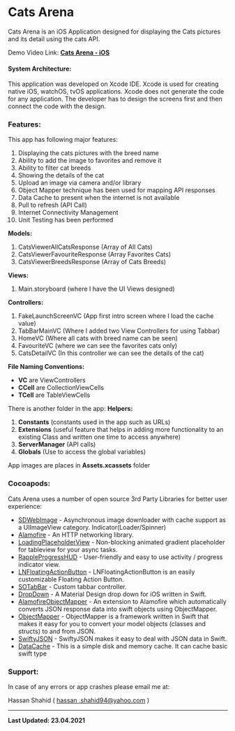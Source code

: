 # Cats Arena
Cats Arena is an iOS Application designed for displaying the Cats pictures and its detail using the cats API.

Demo Video Link: **[Cats Arena - iOS ](https://www.youtube.com/watch?v=KciQZH46DXQ&ab_channel=HassanShahid)**
#### System Architecture:
This application was developed on Xcode IDE. Xcode is used for creating native iOS, watchOS, tvOS applications. Xcode does not generate the code for any application. The developer has to design the screens first and then connect the code with the design.

### Features:
This app has following major features:
1. Displaying the cats pictures with the breed name
2. Ability to add the image to favorites and remove it
3. Ability to filter cat breeds
4. Showing the details of the cat
5. Upload an image via camera and/or library
6. Object Mapper technique has been used for mapping API responses
7. Data Cache to present when the internet is not available
8. Pull to refresh (API Call)
9. Internet Connectivity Management
10. Unit Testing has been performed

**Models:**
1. CatsViewerAllCatsResponse (Array of All Cats)
2. CatsViewerFavouriteResponse (Array Favorites Cats)
3. CatsViewerBreedsResponse (Array of Cats Breeds)

**Views:**
1. Main.storyboard (where I have the UI Views designed)

**Controllers:**
1. FakeLaunchScreenVC (App first intro screen where I load the cache value)
2. TabBarMainVC (Where I added two View Controllers for using Tabbar)
3. HomeVC (Where all cats with breed name can be seen)
4. FavouriteVC (where we can see the favorites cats only)
5. CatsDetailVC (In this controller we can see the details of the cat)

**File Naming Conventions:**
* **VC** are ViewControllers
* **CCell** are CollectionViewCells
* **TCell** are TableViewCells

There is another folder in the app:
**Helpers:**
1. **Constants** (constants used in the app such as URLs)
2. **Extensions** (useful feature that helps in adding more functionality to an existing Class and written one time to access anywhere)
3. **ServerManager** (API calls)
4. **Globals** (Use to access the global variables)

App images are places in **Assets.xcassets** folder


### Cocoapods:

Cats Arena uses a number of open source 3rd Party Libraries for better user experience:

* [SDWebImage](https://github.com/SDWebImage/SDWebImage) - Asynchronous image downloader with cache support as a UIImageView category. Indicator(Loader/Spinner)
* [Alamofire](https://github.com/Alamofire/Alamofire) - An HTTP networking library.
* [LoadingPlaceholderView](https://github.com/MarioIannotta/LoadingPlaceholderView) - Non-blocking animated gradient placeholder for tableview for your async tasks.
* [RappleProgressHUD](https://github.com/rjeprasad/RappleProgressHUD) - User-friendly and easy to use activity / progress indicator view.
* [LNFloatingActionButton](https://github.com/akaimo/LNFloatingActionButton) - LNFloatingActionButton is an easily customizable Floating Action Button.
* [SOTabBar](https://github.com/Ahmadalsofi/SOTabBar) - Custom tabbar controller.
* [DropDown](https://github.com/AssistoLab/DropDown) - A Material Design drop down for iOS written in Swift.
* [AlamofireObjectMapper](https://github.com/tristanhimmelman/AlamofireObjectMapper) - An extension to Alamofire which automatically converts JSON response data into swift objects using ObjectMapper.
* [ObjectMapper](https://github.com/tristanhimmelman/ObjectMapper) - ObjectMapper is a framework written in Swift that makes it easy for you to convert your model objects (classes and structs) to and from JSON.
* [SwiftyJSON](https://github.com/SwiftyJSON/SwiftyJSON) - SwiftyJSON makes it easy to deal with JSON data in Swift.
* [DataCache](https://github.com/huynguyencong/DataCache) - This is a simple disk and memory cache. It can cache basic swift type

### Support:
In case of any errors or app crashes please email me at:

Hassan Shahid ( [hassan .shahid94@yahoo.com](hassan.shahid94@yahoo.com) )


----


**Last Updated: 23.04.2021**
